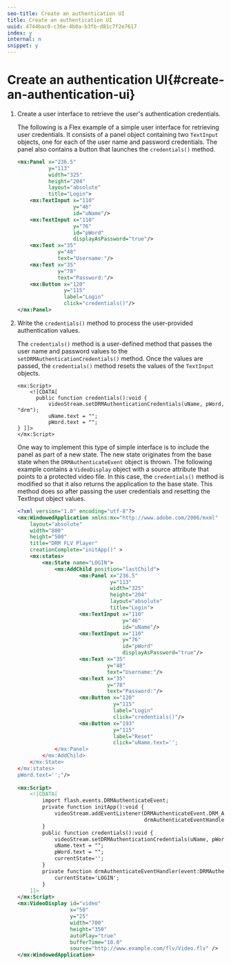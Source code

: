 ```yaml
---
seo-title: Create an authentication UI
title: Create an authentication UI
uuid: 4744bac0-c36e-4b0a-b3fb-d81c7f2e7617
index: y
internal: n
snippet: y
---
```


# Create an authentication UI{#create-an-authentication-ui}

1. Create a user interface to retrieve the user's authentication credentials.

   The following is a Flex example of a simple user interface for retrieving user credentials. It consists of a panel object containing two `TextInput` objects, one for each of the user name and password credentials. The panel also contains a button that launches the `credentials()` method. 

   ```xml
   <mx:Panel x="236.5"  
             y="113"  
             width="325"  
             height="204"  
             layout="absolute"  
             title="Login">  
       <mx:TextInput x="110"  
                     y="46"  
                     id="uName"/>  
       <mx:TextInput x="110"  
                     y="76"  
                     id="pWord"  
                     displayAsPassword="true"/>  
       <mx:Text x="35"  
                y="48"  
                text="Username:"/>  
       <mx:Text x="35"  
                y="78"  
                text="Password:"/>  
       <mx:Button x="120"  
                  y="115"  
                  label="Login"  
                  click="credentials()"/>  
   </mx:Panel>  
   
   ```

1. Write the `credentials()` method to process the user-provided authentication values.

   The `credentials()` method is a user-defined method that passes the user name and password values to the `setDRMAuthenticationCredentials()` method. Once the values are passed, the `credentials()` method resets the values of the `TextInput` objects. 

   ```
   <mx:Script> 
       <![CDATA[ 
         public function credentials():void { 
             videoStream.setDRMAuthenticationCredentials(uName, pWord, "drm"); 
             uName.text = ""; 
             pWord.text = ""; 
   } ]]> 
   </mx:Script> 
   
   ```

   One way to implement this type of simple interface is to include the panel as part of a new state. The new state originates from the base state when the `DRMAuthenticateEvent` object is thrown. The following example contains a `VideoDisplay` object with a source attribute that points to a protected video file. In this case, the `credentials()` method is modified so that it also returns the application to the base state. This method does so after passing the user credentials and resetting the TextInput object values. 

   ```xml
   <?xml version="1.0" encoding="utf-8"?> 
   <mx:WindowedApplication xmlns:mx="http://www.adobe.com/2006/mxml" 
       layout="absolute" 
       width="800" 
       height="500" 
       title="DRM FLV Player" 
       creationComplete="initApp()" > 
       <mx:states> 
           <mx:State name="LOGIN"> 
               <mx:AddChild position="lastChild"> 
                       <mx:Panel x="236.5"  
                                 y="113"  
                                 width="325"  
                                 height="204"  
                                 layout="absolute"  
                                 title="Login"> 
                       <mx:TextInput x="110"  
                                     y="46"  
                                     id="uName"/> 
                       <mx:TextInput x="110"  
                                     y="76"  
                                     id="pWord"  
                                     displayAsPassword="true"/> 
                       <mx:Text x="35"  
                                y="48"  
                                text="Username:"/> 
                       <mx:Text x="35"  
                                y="78"  
                                text="Password:"/> 
                       <mx:Button x="120"  
                                  y="115"  
                                  label="Login"  
                                  click="credentials()"/> 
                       <mx:Button x="193"  
                                  y="115"  
                                  label="Reset"  
                                  click="uName.text=''; 
               </mx:Panel> 
           </mx:AddChild> 
       </mx:State> 
   </mx:states> 
   pWord.text='';"/> 
    
   <mx:Script> 
       <![CDATA[ 
           import flash.events.DRMAuthenticateEvent; 
           private function initApp():void { 
               videoStream.addEventListener(DRMAuthenticateEvent.DRM_AUTHENTICATE, 
                                            drmAuthenticateEventHandler); 
           } 
           public function credentials():void { 
               videoStream.setDRMAuthenticationCredentials(uName, pWord, "drm"); 
               uName.text = ""; 
               pWord.text = ""; 
               currentState=''; 
           } 
           private function drmAuthenticateEventHandler(event:DRMAuthenticateEvent):void { 
               currentState='LOGIN'; 
           } 
       ]]> 
   </mx:Script> 
   <mx:VideoDisplay id="video"  
                    x="50"  
                    y="25"  
                    width="700"  
                    height="350" 
                    autoPlay="true" 
                    bufferTime="10.0" 
                    source="http://www.example.com/flv/Video.flv" /> 
   </mx:WindowedApplication> 
   
   ```

